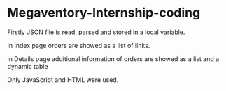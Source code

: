 # Megaventory-Internship-coding

Firstly JSON file is read, parsed and stored in a local variable.

In Index page orders are showed as a list of links.

in Details page additional information of orders are showed as a list and a dynamic table

Only JavaScript and HTML were used.
